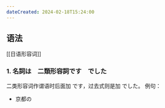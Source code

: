 ```yaml
---
dateCreated: 2024-02-18T15:24:00
---
```

## 语法
[[日语形容词]]
### 1. 名詞は　二類形容詞です　でした
二类形容词作谓语时后面加 です，过去式则是加 でした。
例句：
- 京都の